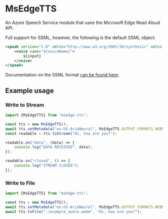 # MsEdgeTTS

An Azure Speech Service module that uses the Microsoft Edge Read Aloud API.

Full support for SSML, however, the following is the default SSML object:
```xml
<speak version="1.0" xmlns="http://www.w3.org/2001/10/synthesis" xmlns:mstts="https://www.w3.org/2001/mstts" xml:lang="${this._voiceLang}">
    <voice name="${voiceName}">
        ${input}
    </voice>
</speak>
```

Documentation on the SSML format [can be found here](https://docs.microsoft.com/en-us/azure/cognitive-services/speech-service/speech-synthesis-markup).

## Example usage

### Write to Stream

```js
import {MsEdgeTTS} from "msedge-tts";

const tts = new MsEdgeTTS();
await tts.setMetadata("en-US-AriaNeural", MsEdgeTTS.OUTPUT_FORMATS.WEBM_24KHZ_16BIT_MONO_OPUS);
const readable = tts.toStream("Hi, how are you?");

readable.on("data", (data) => {
    console.log("DATA RECEIVED", data);
});

readable.on("closed", () => {
    console.log("STREAM CLOSED");
});
```

### Write to File

```js
import {MsEdgeTTS} from "msedge-tts";

const tts = new MsEdgeTTS();
await tts.setMetadata("en-US-AriaNeural", MsEdgeTTS.OUTPUT_FORMATS.WEBM_24KHZ_16BIT_MONO_OPUS);
await tts.toFile("./example_audio.webm", "Hi, how are you?");
```